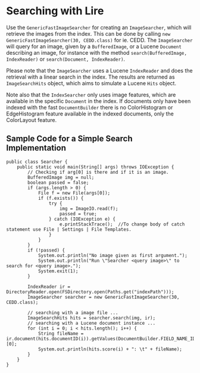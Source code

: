 # Searching with Lire
Use the ``GenericFastImageSearcher`` for creating an ``ImageSearcher``, which will retrieve the images from the index. This can be done by calling ``new GenericFastImageSearcher(30, CEDD.class)`` for ie. CEDD. The ``ImageSearcher`` will query for an image, given by a ``BufferedImage``, or a Lucene ``Document`` describing an image, for instance with the method ``search(BufferedImage, IndexReader)`` or ``search(Document, IndexReader)``.

Please note that the ``ImageSearcher`` uses a Lucene ``IndexReader`` and does the retrieval with a linear search in the index. The results are returned as ``ImageSearchHits`` object, which aims to simulate a Lucene ``Hits`` object.

Note also that the ``IndexSearcher`` only uses image features, which are available in the specific ``Document`` in the index. If documents only have been indexed with the fast ``DocumentBuilder`` there is no ColorHistogram or EdgeHistogram feature available in the indexed documents, only the ColorLayout feature.

## Sample Code for a Simple Search Implementation
    public class Searcher {
        public static void main(String[] args) throws IOException {
            // Checking if arg[0] is there and if it is an image.
            BufferedImage img = null;
            boolean passed = false;
            if (args.length > 0) {
                File f = new File(args[0]);
                if (f.exists()) {
                    try {
                        img = ImageIO.read(f);
                        passed = true;
                    } catch (IOException e) {
                        e.printStackTrace();  //To change body of catch statement use File | Settings | File Templates.
                    }
                }
            }
            if (!passed) {
                System.out.println("No image given as first argument.");
                System.out.println("Run \"Searcher <query image>\" to search for <query image>.");
                System.exit(1);
            }

            IndexReader ir = DirectoryReader.open(FSDirectory.open(Paths.get("indexPath")));
            ImageSearcher searcher = new GenericFastImageSearcher(30, CEDD.class);

            // searching with a image file ...
            ImageSearchHits hits = searcher.search(img, ir);
            // searching with a Lucene document instance ...
            for (int i = 0; i < hits.length(); i++) {
                String fileName = ir.document(hits.documentID(i)).getValues(DocumentBuilder.FIELD_NAME_IDENTIFIER)[0];
                System.out.println(hits.score(i) + ": \t" + fileName);
            }
        }
    }
